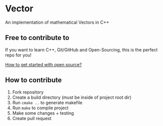 # Vector
An implementation of mathematical Vectors in C++

## Free to contribute to
If you want to learn C++, Git/GitHub and Open-Sourcing, this is the perfect repo for you!

[How to get started with open source?](https://www.youtube.com/watch?v=GbqSvJs-6W4)

## How to contribute
1. Fork repository
2. Create a build directory (must be inside of project root dir)
3. Run ``cmake ..`` to generate makefile
4. Run ``make`` to compile project
5. Make some changes + testing
6. Create pull request
